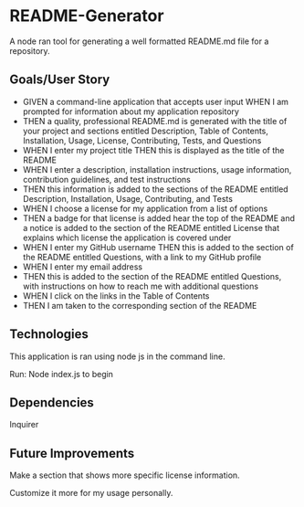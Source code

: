 # README-Generator
A node ran tool for generating a well formatted README.md file for a repository.

## Goals/User Story
* GIVEN a command-line application that accepts user input WHEN I am prompted for information about my application repository 
* THEN a quality, professional README.md is generated with the title of your project and sections entitled Description, Table of Contents, Installation, Usage, License, Contributing, Tests, and Questions 
* WHEN I enter my project title THEN this is displayed as the title of the README 
* WHEN I enter a description, installation instructions, usage information, contribution guidelines, and test instructions 
* THEN this information is added to the sections of the README entitled Description, Installation, Usage, Contributing, and Tests 
* WHEN I choose a license for my application from a list of options 
* THEN a badge for that license is added hear the top of the README and a notice is added to the section of the README entitled License that explains which license the application is covered under
* WHEN I enter my GitHub username THEN this is added to the section of the README entitled Questions, with a link to my GitHub profile 
* WHEN I enter my email address 
* THEN this is added to the section of the README entitled Questions, with instructions on how to reach me with additional questions 
* WHEN I click on the links in the Table of Contents 
* THEN I am taken to the corresponding section of the README

## Technologies
This application is ran using node js in the command line. 

Run: Node index.js to begin

## Dependencies
Inquirer

## Future Improvements
Make a section that shows more specific license information.

Customize it more for my usage personally.